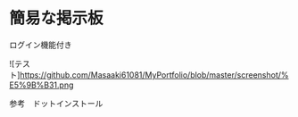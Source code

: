 # 簡易な掲示板

ログイン機能付き

![テスト]https://github.com/Masaaki61081/MyPortfolio/blob/master/screenshot/%E5%9B%B31.png

参考　ドットインストール
